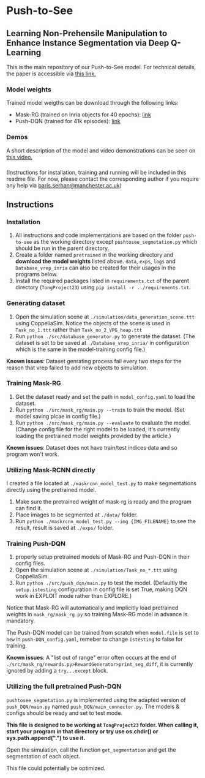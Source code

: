 # Push-to-See 
## Learning Non-Prehensile Manipulation to Enhance Instance Segmentation via Deep Q-Learning
This is the main repository of our Push-to-See model. For technical details, the paper is accessible via [this link.](https://ieeexplore.ieee.org/document/9811645)

### Model weights
Trained model weigths can be download through the following links:
- Mask-RG (trained on Inria objects for 40 epochs): [link](https://www.dropbox.com/s/mqf7iwmxeti76wx/maskrg_inria_v1_40ep.pth?dl=0)
- Push-DQN (trained for 41k episodes): [link](https://www.dropbox.com/s/96qqmt809gceguj/push_dqn_41k.pth?dl=0)

### Demos

A short description of the model and video demonstrations can be seen on [this video.](https://www.youtube.com/watch?v=CtMaCpACAjU)

###
(Instructions for installation, training and running will be included in this readme file. For now, please contact the corresponding author if you require any help via baris.serhan@manchester.ac.uk)  


## Instructions

### Installation
1. All instructions and code implementations are based on the folder `push-to-see` as the working directory except `pushtosee_segmetation.py` which should be run in the parent directory.
2. Create a folder named `pretrained` in the working directory and **download the model weights** listed above. `data`, `exps`, `logs` and `Database_vrep_inria` can also be created for their usages in the programs below.
3. Install the required packages listed in `requirements.txt` of the parent directory (`TongProject23`) using `pip install -r ../requirements.txt`.

### Generating dataset
1. Open the simulation scene at `./simulation/data_generation_scene.ttt` using CoppeliaSim. Notice the objects of the scene is used in `Task_no_1.ttt` rather than `Task_no_2_VPG_heap.ttt`
2. Run `python ./src/database_generator.py` to generate the dataset. (The dataset is set to be saved at `./Database_vrep_inria/` in configuration which is the same in the model-training config file.)

**Known issues**: Dataset genrating process fail every two steps for the reason that vrep failed to add new objects to simulation.

### Training Mask-RG
1. Get the dataset ready and set the path in `model_config.yaml` to load the dataset.
2. Run `python ./src/mask_rg/main.py --train` to train the model. (Set model saving plcae in config file.)
3. Run `python ./src/mask_rg/main.py --evaluate` to evaluate the model. (Change config file for the right model to be loaded, it's currently loading the pretrained model weights provided by the article.)

**Known issues**: Dataset does not have train/test indices data and so program won't work.

### Utilizing Mask-RCNN directly
I created a file located at `./maskrcnn_model_test.py` to make segmentations directly using the pretrained model.
1. Make sure the pretrained weight of mask-rg is ready and the program can find it.
2. Place images to be segmented at `./data/` folder.
2. Run `python ./maskrcnn_model_test.py --img {IMG_FILENAME}` to see the result, result is saved at `./exps/` folder.

### Training Push-DQN
1. properly setup pretrained models of Mask-RG and Push-DQN in their config files.
2. Open the simulation scene at `./simulation/Task_no_*.ttt` using CoppeliaSim.
3. Run `python ./src/push_dqn/main.py` to test the model. (Defaultly the `setup.istesting` configuration in config file is set True, making DQN work in EXPLOIT mode rather than EXPLORE.)

Notice that Mask-RG will automatically and implicitly load pretrained weights in `mask_rg/mask_rg.py` so training Mask-RG model in advance is mandatory.

The Push-DQN model can be trained from scratch when `model.file` is set to `new` in `push-DQN_config.yaml`, remeber to change `istesting` to false for training.

**Known issues**: A "list out of range" error often occurs at the end of `./src/mask_rg/rewards.py>RewardGenerator>print_seg_diff`, it is currently ignored by adding a `try...except` block.

### Utilizing the full pretrained Push-DQN
`pushtosee_segmetation.py` is implemented using the adapted version of `push_DQN/main.py` named `push_DQN/main_connector.py`. The models & configs should be ready and set to test mode.

**This file is designed to be working at `TongProject23` folder. When calling it, start your program in that directory or try use os.chdir() or sys.path.append(".") to use it.**

Open the simulation, call the function `get_segmentation` and get the segmentation of each object.

This file could potentially be optimized.